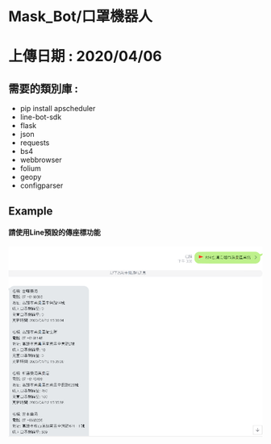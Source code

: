 # Mask_Bot/口罩機器人

# 上傳日期 : 2020/04/06</h1>

## 需要的類別庫 :
* pip install apscheduler
* line-bot-sdk
* flask
* json
* requests
* bs4
* webbrowser
* folium
* geopy
* configparser

## Example
#### 請使用Line預設的傳座標功能
<img src="Example.PNG" alt="Something Wrong">
